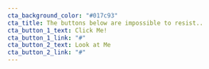 ```yaml
---
cta_background_color: "#017c93"
cta_title: The buttons below are impossible to resist..
cta_button_1_text: Click Me!
cta_button_1_link: "#"
cta_button_2_text: Look at Me
cta_button_2_link: "#"
---
```

